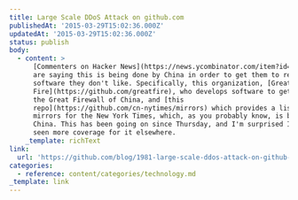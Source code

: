 ```yaml
---
title: Large Scale DDoS Attack on github.com
publishedAt: '2015-03-29T15:02:36.000Z'
updatedAt: '2015-03-29T15:02:36.000Z'
status: publish
body:
  - content: >
      [Commenters on Hacker News](https://news.ycombinator.com/item?id=9284226)
      are saying this is being done by China in order to get them to remove some
      software they don't like. Specifically, this organization, [Great
      Fire](https://github.com/greatfire), who develops software to get around
      the Great Firewall of China, and [this
      repo](https://github.com/cn-nytimes/mirrors) which provides a list of
      mirrors for the New York Times, which, as you probably know, is banned in
      China. This has been going on since Thursday, and I'm surprised I haven't
      seen more coverage for it elsewhere.
    _template: richText
link:
  url: 'https://github.com/blog/1981-large-scale-ddos-attack-on-github-com'
categories:
  - reference: content/categories/technology.md
_template: link
---
```



